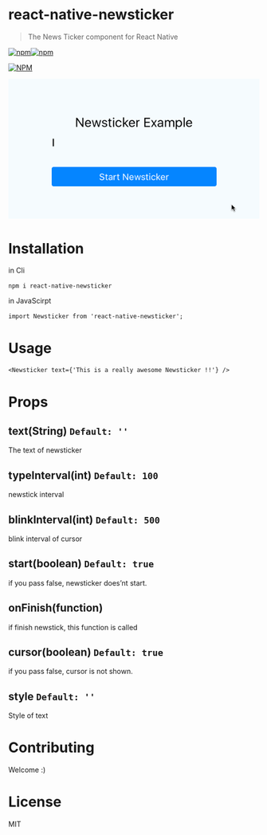 react-native-newsticker
==
> The News Ticker component for React Native

[![npm](https://img.shields.io/npm/v/react-native-newsticker.svg)]()[![npm](https://img.shields.io/npm/l/react-native-newsticker.svg)]()

[![NPM](https://nodei.co/npm/react-native-newsticker.png?downloads=true&downloadRank=true&stars=true)](https://nodei.co/npm/react-native-newsticker/)

![Demo](./doc/demo.gif)

Installation
==

in Cli

```
npm i react-native-newsticker
```

in JavaScirpt

```
import Newsticker from 'react-native-newsticker';
```


Usage
===

```
<Newsticker text={'This is a really awesome Newsticker !!'} />
```

Props
===

text(String) `Default: ''`
---
The text of newsticker

typeInterval(int) `Default: 100`
---
newstick interval

blinkInterval(int) `Default: 500`
---
blink interval of cursor

start(boolean) `Default: true`
---
if you pass false, newsticker does’nt start.

onFinish(function)
---
if finish newstick, this function is called

cursor(boolean) `Default: true`
---
if you pass false, cursor is not shown.

style `Default: ''`
---
Style of text


Contributing
==
Welcome :)


License
==
MIT

